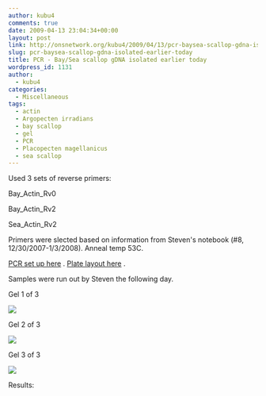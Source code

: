 ```yaml
---
author: kubu4
comments: true
date: 2009-04-13 23:04:34+00:00
layout: post
link: http://onsnetwork.org/kubu4/2009/04/13/pcr-baysea-scallop-gdna-isolated-earlier-today/
slug: pcr-baysea-scallop-gdna-isolated-earlier-today
title: PCR - Bay/Sea scallop gDNA isolated earlier today
wordpress_id: 1131
author:
  - kubu4
categories:
  - Miscellaneous
tags:
  - actin
  - Argopecten irradians
  - bay scallop
  - gel
  - PCR
  - Placopecten magellanicus
  - sea scallop
---
```


Used 3 sets of reverse primers:

Bay_Actin_Rv0

Bay_Actin_Rv2

Sea_Actin_Rv2

Primers were slected based on information from Steven's notebook (#8, 12/30/2007-1/3/2008). Anneal temp 53C.

[PCR set up here](http://eagle.fish.washington.edu/Arabidopsis/Notebook%20Workup%20Files/20090413-01.jpg) . [Plate layout here](http://eagle.fish.washington.edu/Arabidopsis/Notebook%20Workup%20Files/20090413-02.jpg) .

Samples were run out by Steven the following day.

Gel 1 of 3

![](http://eagle.fish.washington.edu/Arabidopsis/20090413-02.JPG)

Gel 2 of 3

![](http://eagle.fish.washington.edu/Arabidopsis/20090413-03.JPG)

Gel 3 of 3

![](http://eagle.fish.washington.edu/Arabidopsis/20090413-04.JPG)

Results:
